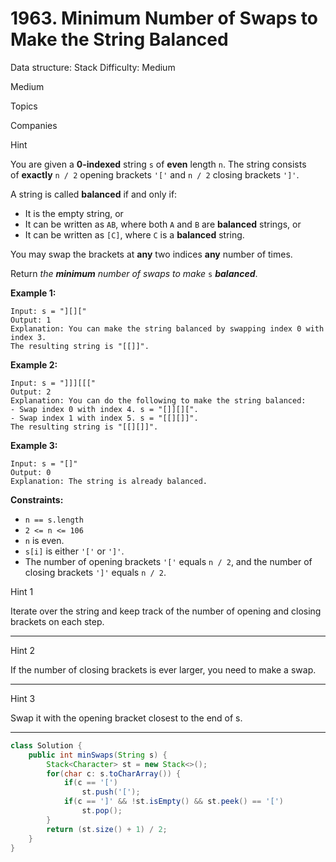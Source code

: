 # 1963. Minimum Number of Swaps to Make the String Balanced

Data structure: Stack
Difficulty: Medium

Medium

Topics

Companies

Hint

You are given a **0-indexed** string `s` of **even** length `n`. The string consists of **exactly** `n / 2` opening brackets `'['` and `n / 2` closing brackets `']'`.

A string is called **balanced** if and only if:

- It is the empty string, or
- It can be written as `AB`, where both `A` and `B` are **balanced** strings, or
- It can be written as `[C]`, where `C` is a **balanced** string.

You may swap the brackets at **any** two indices **any** number of times.

Return *the **minimum** number of swaps to make* `s` ***balanced***.

**Example 1:**

```
Input: s = "][]["
Output: 1
Explanation: You can make the string balanced by swapping index 0 with index 3.
The resulting string is "[[]]".

```

**Example 2:**

```
Input: s = "]]][[["
Output: 2
Explanation: You can do the following to make the string balanced:
- Swap index 0 with index 4. s = "[]][][".
- Swap index 1 with index 5. s = "[[][]]".
The resulting string is "[[][]]".

```

**Example 3:**

```
Input: s = "[]"
Output: 0
Explanation: The string is already balanced.

```

**Constraints:**

- `n == s.length`
- `2 <= n <= 106`
- `n` is even.
- `s[i]` is either `'['` or `']'`.
- The number of opening brackets `'['` equals `n / 2`, and the number of closing brackets `']'` equals `n / 2`.

Hint 1

Iterate over the string and keep track of the number of opening and closing brackets on each step.

---

Hint 2

If the number of closing brackets is ever larger, you need to make a swap.

---

Hint 3

Swap it with the opening bracket closest to the end of s.

---

```java
class Solution {
    public int minSwaps(String s) {
        Stack<Character> st = new Stack<>();
        for(char c: s.toCharArray()) {
            if(c == '[')
                st.push('[');
            if(c == ']' && !st.isEmpty() && st.peek() == '[')
                st.pop();
        }
        return (st.size() + 1) / 2;
    }
}
```